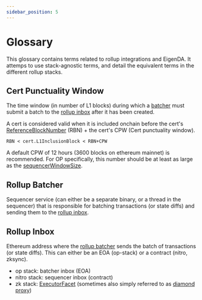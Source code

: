 ```yaml
---
sidebar_position: 5
---
```


# Glossary

This glossary contains terms related to rollup integrations and EigenDA. It attemps to use stack-agnostic terms, and detail the equivalent terms in the different rollup stacks.

## Cert Punctuality Window

The time window (in number of L1 blocks) during which a [batcher](#rollup-batcher) must submit a batch to the [rollup inbox](#rollup-inbox) after it has been created.

A cert is considered valid when it is included onchain before the cert's [ReferenceBlockNumber][spec-rbn] (RBN) + the cert's CPW (Cert punctuality window).
```
RBN < cert.L1InclusionBlock < RBN+CPW 
```

A default CPW of 12 hours (3600 blocks on ethereum mainnet) is recommended. For OP specifically, this number should be at least as large as the [sequencerWindowSize](https://docs.optimism.io/operators/chain-operators/configuration/rollup#sequencerwindowsize).

## Rollup Batcher

Sequencer service (can either be a separate binary, or a thread in the sequencer) that is responsible for batching transactions (or state diffs) and sending them to the [rollup inbox](#rollup-inbox).

## Rollup Inbox

Ethereum address where the [rollup batcher](#rollup-batcher) sends the batch of transactions (or state diffs). This can either be an EOA (op-stack) or a contract (nitro, zksync).

- op stack: batcher inbox (EOA)
- nitro stack: sequencer inbox (contract)
- zk stack: [ExecutorFacet](https://docs.zksync.io/zksync-protocol/contracts/l1-contracts#executorfacet) (sometimes also simply referred to as [diamond proxy](https://docs.zksync.io/zksync-protocol/contracts/l1-contracts#diamond-also-mentioned-as-state-transition-contract))




<!-- References -->
[spec-rbn]: https://layr-labs.github.io/eigenda/protobufs/generated/common_v2.html#batchheader